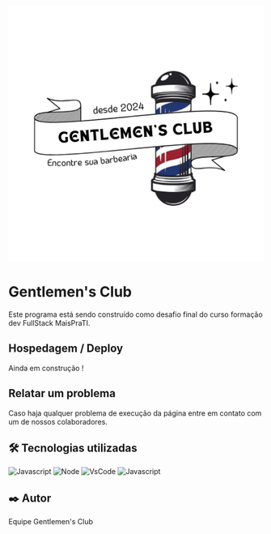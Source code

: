 

<img src="assets/LogoGentlemen.png"  width=100% height=15% alt="Logotipo do web site provisório" title="Logo do website Gentlemen's Club" >

# Gentlemen's Club

Este programa está sendo construído como desafio final do curso formação dev FullStack MaisPraTI.

## Hospedagem / Deploy

Ainda em construção !

## Relatar um problema

Caso haja qualquer problema de execução da página entre em contato com um de nossos colaboradores. 


## 🛠️ Tecnologias utilizadas

 ![Javascript](https://img.shields.io/badge/Java-323330?style=for-the-badge&logo=java&logoColor=F7DF1E)
 ![Node](	https://img.shields.io/badge/Node%20js-339933?style=for-the-badge&logo=nodedotjs&logoColor=white)
 ![VsCode](https://img.shields.io/badge/VSCode-0078D4?style=for-the-badge&logo=visual%20studio%20code&ogoColor=white)
 ![Javascript](https://img.shields.io/badge/JavaScript-323330?style=for-the-badge&logo=javascript&logoColor=F7DF1E)



## ✒️ Autor

Equipe Gentlemen's Club